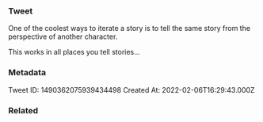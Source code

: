 ### Tweet
One of the coolest ways to iterate a story is to tell the same story from the perspective of another character.

This works in all places you tell stories…

### Metadata
Tweet ID: 1490362075939434498
Created At: 2022-02-06T16:29:43.000Z

### Related

